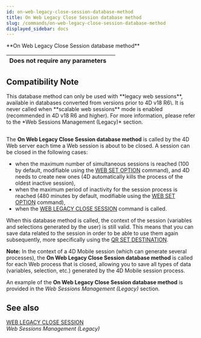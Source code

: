 ```yaml
---
id: on-web-legacy-close-session-database-method
title: On Web Legacy Close Session database method
slug: /commands/on-web-legacy-close-session-database-method
displayed_sidebar: docs
---
```


<!--REF #_command_.On Web Legacy Close Session database method.Syntax-->**On Web Legacy Close Session database method**<!-- END REF-->
<!--REF #_command_.On Web Legacy Close Session database method.Params-->
| Does not require any parameters |  |
| --- | --- |

<!-- END REF-->

## Compatibility Note 

<!--REF #_command_.On Web Legacy Close Session database method.Summary-->This database method can only be used with **legacy web sessions**, available in databases converted from versions prior to 4D v18 R6\.<!-- END REF--> It is never called when **scalable web sessions** mode is enabled (recommended in 4D v18 R6 and higher). For more information, please refer to the *Web Sessions Management (Legacy)* section.

## 

The **On Web Legacy Close Session database method** is called by the 4D Web server each time a Web session is about to be closed. A session can be closed in the following cases:

* when the maximum number of simultaneous sessions is reached (100 by default, modifiable using the [WEB SET OPTION](web-set-option.md) command), and 4D needs to create new ones (4D automatically kills the process of the oldest inactive session),
* when the maximum period of inactivity for the session process is reached (480 minutes by default, modifiable using the [WEB SET OPTION](web-set-option.md) command),
* when the [WEB LEGACY CLOSE SESSION](web-legacy-close-session.md) command is called.

When this database method is called, the context of the session (variables and selections generated by the user) is still valid. This means that you can save data related to the session in order to be able to use them again subsequently, more specifically using the [QR SET DESTINATION](qr-set-destination.md).

**Note:** In the context of a 4D Mobile session (which can generate several processes), the **On Web Legacy Close Session database method** is called for each Web process that is closed, allowing you to save all types of data (variables, selection, etc.) generated by the 4D Mobile session process. 

An example of the **On Web Legacy Close Session database method** is provided in the *Web Sessions Management (Legacy)* section. 

## See also 

[WEB LEGACY CLOSE SESSION](web-legacy-close-session.md)  
*Web Sessions Management (Legacy)*  